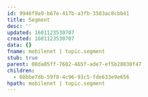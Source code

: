 ```yaml
---
id: 9946f9a9-b67e-417b-a3fb-3583ac8cbb41
title: Segment
desc: ''
updated: 1601123530707
created: 1601123530707
data: {}
fname: mobilenet | topic.segment
stub: true
parent: 08da05ff-7602-465f-ade7-ef5b28030f47
children:
  - 68bbe7db-59f8-4c96-93c5-fde633e9e656
hpath: mobilenet | topic.segment
---
```


